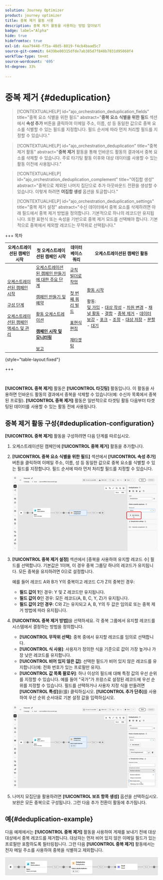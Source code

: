 ```yaml
---
solution: Journey Optimizer
product: journey optimizer
title: 중복 제거 활동 사용
description: 중복 제거 활동을 사용하는 방법 알아보기
badge: label="Alpha"
hide: true
hidefromtoc: true
exl-id: 4aa79448-f75a-48d5-8819-f4cb4baad5c7
source-git-commit: 6439be00315dfde7ab385d7f848b7031d95060f4
workflow-type: tm+mt
source-wordcount: '695'
ht-degree: 33%

---
```


# 중복 제거 {#deduplication}

>[!CONTEXTUALHELP]
>id="ajo_orchestration_deduplication_fields"
>title="중복 요소 식별을 위한 필드"
>abstract="**중복 요소 식별을 위한 필드** 섹션에서 **속성 추가** 버튼을 클릭하여 이메일 주소, 이름, 성 등 동일한 값으로 중복 요소를 식별할 수 있는 필드를 지정합니다. 필드 순서에 따라 먼저 처리할 필드를 지정할 수 있습니다."

>[!CONTEXTUALHELP]
>id="ajo_orchestration_deduplication"
>title="중복 제거 활동"
>abstract="**중복 제거** 활동을 통해 인바운드 활동의 결과에서 중복 요소를 삭제할 수 있습니다. 주로 타기팅 활동 이후와 대상 데이터를 사용할 수 있는 활동 이전에 사용됩니다."

>[!CONTEXTUALHELP]
>id="ajo_orchestration_deduplication_complement"
>title="여집합 생성"
>abstract="중복으로 제외된 나머지 집단으로 추가 아웃바운드 전환을 생성할 수 있습니다. 이렇게 하려면 **여집합 생성** 옵션을 토글합니다."

>[!CONTEXTUALHELP]
>id="ajo_orchestration_deduplication_settings"
>title="중복 제거 설정"
>abstract="수신 데이터에서 중복 요소를 삭제하려면 아래 필드에서 중복 제거 방법을 정의합니다. 기본적으로 하나의 레코드만 유지됩니다. 또한 표현식 또는 속성을 기반으로 중복 제거 모드를 선택해야 합니다. 기본적으로 중복에서 제외할 레코드는 무작위로 선택됩니다."

+++ 목차

| 오케스트레이션된 캠페인 시작 | 첫 오케스트레이션된 캠페인 시작 | 데이터베이스 쿼리 | 오케스트레이션된 캠페인 활동 |
|---|---|---|---|
| [오케스트레이션된 캠페인 시작](gs-orchestrated-campaigns.md)<br/><br/>[구성 단계](configuration-steps.md)<br/><br/>[오케스트레이션된 캠페인 액세스 및 관리](access-manage-orchestrated-campaigns.md) | [오케스트레이션된 캠페인 만들기에 대한 주요 단계](gs-campaign-creation.md)<br/><br/>[캠페인 만들기 및 예약](create-orchestrated-campaign.md)<br/><br/>[활동 오케스트레이션](orchestrate-activities.md)<br/><br/><b>[캠페인 시작 및 모니터링](start-monitor-campaigns.md)</b><br/><br/>[보고](reporting-campaigns.md) | [규칙 빌더로 작업](orchestrated-rule-builder.md)<br/><br/>[첫 번째 쿼리 빌드](build-query.md)<br/><br/>[표현식 편집](edit-expressions.md)<br/><br/>[재타겟팅](retarget.md) | [활동 시작](activities/about-activities.md)<br/><br/>활동:<br/>[및 가입](activities/and-join.md) - [대상 작성](activities/build-audience.md) - [차원 변경](activities/change-dimension.md) - [채널 활동](activities/channels.md) - [결합](activities/combine.md) - [중복 제거](activities/deduplication.md) - [데이터 보강](activities/enrichment.md) - [포크](activities/fork.md) - [조정](activities/reconciliation.md) - [대상 저장](save-audience.md) - [분할](activities/split.md) - [대기](activities/wait.md) |

{style="table-layout:fixed"}

+++

<br/>

**[!UICONTROL 중복 제거]** 활동은 **[!UICONTROL 타깃팅]** 활동입니다. 이 활동을 사용하면 인바운드 활동의 결과에서 중복을 삭제할 수 있습니다(예: 수신자 목록에서 중복된 프로필). **[!UICONTROL 중복 제거]** 활동은 일반적으로 타겟팅 활동 다음부터 타겟팅된 데이터를 사용할 수 있는 활동 전에 사용됩니다.

## 중복 제거 활동 구성{#deduplication-configuration}

**[!UICONTROL 중복 제거]** 활동을 구성하려면 다음 단계를 따르십시오.


1. 오케스트레이션된 캠페인에 **[!UICONTROL 중복 제거]** 활동을 추가합니다.

1. **[!UICONTROL 중복 요소 식별을 위한 필드]** 섹션에서 **[!UICONTROL 속성 추가]** 버튼을 클릭하여 이메일 주소, 이름, 성 등 동일한 값으로 중복 요소를 식별할 수 있는 필드를 지정합니다. 필드 순서에 따라 먼저 처리할 필드를 지정할 수 있습니다.

   ![](../assets/deduplication-1.png)

1. **[!UICONTROL 중복 제거 설정]** 섹션에서 [중복을 사용하여 유지할 레코드 수] 필드를 선택합니다. 기본값은 1이며, 이 경우 중복 그룹당 하나의 레코드가 유지됩니다. 모든 중복을 유지하려면 0으로 설정합니다.

   예를 들어 레코드 A와 B가 Y의 중복이고 레코드 C가 Z의 중복인 경우:

   * **필드 값이 1**&#x200B;인 경우: Y 및 Z 레코드만 유지됩니다.
   * **필드 값이 0**&#x200B;인 경우: 모든 레코드(A, B, C, Y, Z)가 유지됩니다.
   * **필드 값이 2인 경우**: C와 Z는 유지되고 A, B, Y의 두 값은 임의로 또는 중복 제거 방법에 따라 유지됩니다.

1. **[!UICONTROL 중복 제거 방법]**&#x200B;을 선택하세요. 각 중복 그룹에서 유지할 레코드를 시스템에서 결정하는 방법을 정의합니다.

   * **[!UICONTROL 무작위 선택]**: 중복 중에서 유지할 레코드를 임의로 선택합니다.
   * **[!UICONTROL 식 사용]**: 사용자가 정의한 식을 기준으로 값이 가장 높거나 가장 낮은 레코드를 유지합니다.
   * **[!UICONTROL 비어 있지 않은 값]**: 선택한 필드가 비어 있지 않은 레코드를 유지합니다(예: 전화 번호가 있는 프로필만 유지).
   * **[!UICONTROL 값 목록 팔로우]**: 하나 이상의 필드에 대해 특정 값의 우선 순위를 지정할 수 있습니다. 예를 들어 &quot;국가&quot;가 프랑스로 설정된 레코드에 우선 순위를 지정할 수 있습니다. 필드를 선택하거나 사용자 지정 식을 만들려면 **[!UICONTROL 특성]**&#x200B;을(를) 클릭하십시오. **[!UICONTROL 추가 단추]**&#x200B;를 사용하여 우선 순위 순서대로 기본 설정 값을 입력하십시오.

   ![](../assets/deduplication-2.png)

1. 나머지 모집단을 활용하려면 **[!UICONTROL 보조 항목 생성]** 옵션을 선택하십시오. 보완은 모든 중복으로 구성됩니다. 그런 다음 추가 전환이 활동에 추가됩니다.

## 예{#deduplication-example}

다음 예제에서는 **[!UICONTROL 중복 제거]** 활동을 사용하여 게재를 보내기 전에 대상 대상에서 중복 레코드를 제거합니다. 대상자는 먼저 비어 있지 않은 이메일 필드가 있는 프로필만 포함하도록 필터링됩니다. 그런 다음 **[!UICONTROL 중복 제거]** 활동에서는 전자 메일 주소를 사용하여 중복을 식별하고 제외합니다.

![](../assets/deduplication-3.png)
